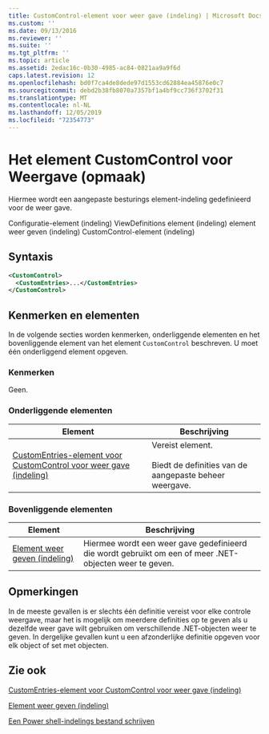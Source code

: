 ```yaml
---
title: CustomControl-element voor weer gave (indeling) | Microsoft Docs
ms.custom: ''
ms.date: 09/13/2016
ms.reviewer: ''
ms.suite: ''
ms.tgt_pltfrm: ''
ms.topic: article
ms.assetid: 2edac16c-0b30-4985-ac84-0821aa9a9f6d
caps.latest.revision: 12
ms.openlocfilehash: bd0f7ca4de8dede97d1553cd62884ea45876e0c7
ms.sourcegitcommit: debd2b38fb8070a7357bf1a4bf9cc736f3702f31
ms.translationtype: MT
ms.contentlocale: nl-NL
ms.lasthandoff: 12/05/2019
ms.locfileid: "72354773"
---
```

# <a name="customcontrol-element-for-view-format"></a>Het element CustomControl voor Weergave (opmaak)

Hiermee wordt een aangepaste besturings element-indeling gedefinieerd voor de weer gave.

Configuratie-element (indeling) ViewDefinitions element (indeling) element weer geven (indeling) CustomControl-element (indeling)

## <a name="syntax"></a>Syntaxis

```xml
<CustomControl>
  <CustomEntries>...</CustomEntries>
</CustomControl>
```

## <a name="attributes-and-elements"></a>Kenmerken en elementen

In de volgende secties worden kenmerken, onderliggende elementen en het bovenliggende element van het element `CustomControl` beschreven. U moet één onderliggend element opgeven.

### <a name="attributes"></a>Kenmerken

Geen.

### <a name="child-elements"></a>Onderliggende elementen

|Element|Beschrijving|
|-------------|-----------------|
|[CustomEntries-element voor CustomControl voor weer gave (indeling)](./customentries-element-for-customcontrol-for-view-format.md)|Vereist element.<br /><br /> Biedt de definities van de aangepaste beheer weergave.|

### <a name="parent-elements"></a>Bovenliggende elementen

|Element|Beschrijving|
|-------------|-----------------|
|[Element weer geven (indeling)](./view-element-format.md)|Hiermee wordt een weer gave gedefinieerd die wordt gebruikt om een of meer .NET-objecten weer te geven.|

## <a name="remarks"></a>Opmerkingen

In de meeste gevallen is er slechts één definitie vereist voor elke controle weergave, maar het is mogelijk om meerdere definities op te geven als u dezelfde weer gave wilt gebruiken om verschillende .NET-objecten weer te geven. In dergelijke gevallen kunt u een afzonderlijke definitie opgeven voor elk object of set met objecten.

## <a name="see-also"></a>Zie ook

[CustomEntries-element voor CustomControl voor weer gave (indeling)](./customentries-element-for-customcontrol-for-view-format.md)

[Element weer geven (indeling)](./view-element-format.md)

[Een Power shell-indelings bestand schrijven](./writing-a-powershell-formatting-file.md)
